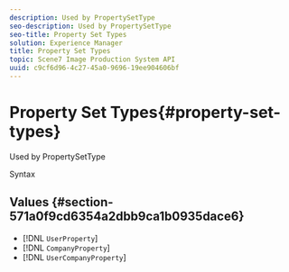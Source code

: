 ```yaml
---
description: Used by PropertySetType
seo-description: Used by PropertySetType
seo-title: Property Set Types
solution: Experience Manager
title: Property Set Types
topic: Scene7 Image Production System API
uuid: c9cf6d96-4c27-45a0-9696-19ee904606bf
---
```


# Property Set Types{#property-set-types}

Used by PropertySetType

 Syntax 

## Values {#section-571a0f9cd6354a2dbb9ca1b0935dace6}

* [!DNL `UserProperty`] 
* [!DNL `CompanyProperty`] 
* [!DNL `UserCompanyProperty`]

